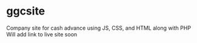 # ggcsite
Company site for cash advance using JS, CSS, and HTML along with PHP
Will add link to live site soon
